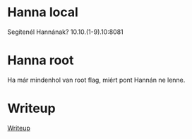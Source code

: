 # Hanna local

Segítenél Hannának? 10.10.(1-9).10:8081

# Hanna root

Ha már mindenhol van root flag, miért pont Hannán ne lenne.

# Writeup

[Writeup](WRITEUP.md)
